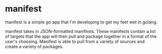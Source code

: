 # manifest

manifest is a simple go app that I'm developing to get my feet wet in golang.

manifest takes in JSON-formatted manifests. These manifests contain a list of targets that the app will then pull and package together in a format of the user's choosing. Manifest is able to pull from a variety of sources and create a variety of packages.

